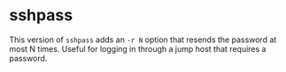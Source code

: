 # sshpass

This version of `sshpass` adds an `-r N` option that resends the password at most N times. Useful for logging in through a jump host that requires a password.

